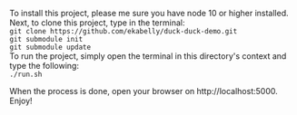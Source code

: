 To install this project, please me sure you have node 10 or higher installed. \
Next, to clone this project, type in the terminal:\
`
git clone https://github.com/ekabelly/duck-duck-demo.git
`\
`
git submodule init
`\
`
git submodule update
`\
To run the project, simply open the terminal in this directory's context and type the following:\
`
./run.sh
`

When the process is done, open your browser on http://localhost:5000. \
Enjoy!
